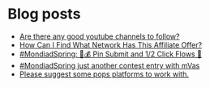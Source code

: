 # Blog posts
<!-- BLOG-POST-LIST:START -->
- [Are there any good youtube channels to follow?](https://afflift.com/f/threads/are-there-any-good-youtube-channels-to-follow.10475/)
- [How Can I Find What Network Has This Affiliate Offer?](https://afflift.com/f/threads/how-can-i-find-what-network-has-this-affiliate-offer.10494/)
- [#MondiadSpring: 💸💰 Pin Submit and 1/2 Click Flows 🚀](https://afflift.com/f/threads/mondiadspring-%F0%9F%92%B8%F0%9F%92%B0-pin-submit-and-1-2-click-flows-%F0%9F%9A%80.10455/)
- [#MondiadSpring just another contest entry with mVas](https://afflift.com/f/threads/mondiadspring-just-another-contest-entry-with-mvas.10470/)
- [Please suggest some pops platforms to work with.](https://afflift.com/f/threads/please-suggest-some-pops-platforms-to-work-with.10064/)
<!-- BLOG-POST-LIST:END -->
